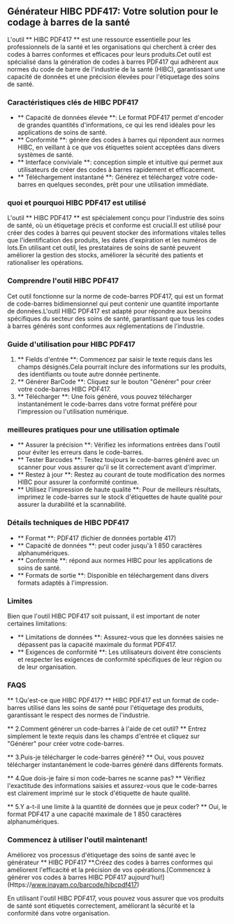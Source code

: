 ## Générateur HIBC PDF417: Votre solution pour le codage à barres de la santé

L'outil ** HIBC PDF417 ** est une ressource essentielle pour les professionnels de la santé et les organisations qui cherchent à créer des codes à barres conformes et efficaces pour leurs produits.Cet outil est spécialisé dans la génération de codes à barres PDF417 qui adhèrent aux normes du code de barre de l'industrie de la santé (HIBC), garantissant une capacité de données et une précision élevées pour l'étiquetage des soins de santé.

### Caractéristiques clés de HIBC PDF417

- ** Capacité de données élevée **: Le format PDF417 permet d'encoder de grandes quantités d'informations, ce qui les rend idéales pour les applications de soins de santé.
- ** Conformité **: génère des codes à barres qui répondent aux normes HIBC, en veillant à ce que vos étiquettes soient acceptées dans divers systèmes de santé.
- ** Interface conviviale **: conception simple et intuitive qui permet aux utilisateurs de créer des codes à barres rapidement et efficacement.
- ** Téléchargement instantané **: Générez et téléchargez votre code-barres en quelques secondes, prêt pour une utilisation immédiate.

### quoi et pourquoi HIBC PDF417 est utilisé

L'outil ** HIBC PDF417 ** est spécialement conçu pour l'industrie des soins de santé, où un étiquetage précis et conforme est crucial.Il est utilisé pour créer des codes à barres qui peuvent stocker des informations vitales telles que l'identification des produits, les dates d'expiration et les numéros de lots.En utilisant cet outil, les prestataires de soins de santé peuvent améliorer la gestion des stocks, améliorer la sécurité des patients et rationaliser les opérations.

### Comprendre l'outil HIBC PDF417

Cet outil fonctionne sur la norme de code-barres PDF417, qui est un format de code-barres bidimensionnel qui peut contenir une quantité importante de données.L'outil HIBC PDF417 est adapté pour répondre aux besoins spécifiques du secteur des soins de santé, garantissant que tous les codes à barres générés sont conformes aux réglementations de l'industrie.

### Guide d'utilisation pour HIBC PDF417

1. ** Fields d'entrée **: Commencez par saisir le texte requis dans les champs désignés.Cela pourrait inclure des informations sur les produits, des identifiants ou toute autre donnée pertinente.
2. ** Générer BarCode **: Cliquez sur le bouton "Générer" pour créer votre code-barres HIBC PDF417.
3. ** Télécharger **: Une fois généré, vous pouvez télécharger instantanément le code-barres dans votre format préféré pour l'impression ou l'utilisation numérique.

### meilleures pratiques pour une utilisation optimale

- ** Assurer la précision **: Vérifiez les informations entrées dans l'outil pour éviter les erreurs dans le code-barres.
- ** Tester Barcodes **: Testez toujours le code-barres généré avec un scanner pour vous assurer qu'il se lit correctement avant d'imprimer.
- ** Restez à jour **: Restez au courant de toute modification des normes HIBC pour assurer la conformité continue.
- ** Utilisez l'impression de haute qualité **: Pour de meilleurs résultats, imprimez le code-barres sur le stock d'étiquettes de haute qualité pour assurer la durabilité et la scannabilité.

### Détails techniques de HIBC PDF417

- ** Format **: PDF417 (fichier de données portable 417)
- ** Capacité de données **: peut coder jusqu'à 1 850 caractères alphanumériques.
- ** Conformité **: répond aux normes HIBC pour les applications de soins de santé.
- ** Formats de sortie **: Disponible en téléchargement dans divers formats adaptés à l'impression.

### Limites

Bien que l'outil HIBC PDF417 soit puissant, il est important de noter certaines limitations:
- ** Limitations de données **: Assurez-vous que les données saisies ne dépassent pas la capacité maximale du format PDF417.
- ** Exigences de conformité **: Les utilisateurs doivent être conscients et respecter les exigences de conformité spécifiques de leur région ou de leur organisation.

### FAQS

** 1.Qu'est-ce que HIBC PDF417? **
HIBC PDF417 est un format de code-barres utilisé dans les soins de santé pour l'étiquetage des produits, garantissant le respect des normes de l'industrie.

** 2.Comment générer un code-barres à l'aide de cet outil? **
Entrez simplement le texte requis dans les champs d'entrée et cliquez sur "Générer" pour créer votre code-barres.

** 3.Puis-je télécharger le code-barres généré? **
Oui, vous pouvez télécharger instantanément le code-barres généré dans différents formats.

** 4.Que dois-je faire si mon code-barres ne scanne pas? **
Vérifiez l'exactitude des informations saisies et assurez-vous que le code-barres est clairement imprimé sur le stock d'étiquette de haute qualité.

** 5.Y a-t-il une limite à la quantité de données que je peux coder? **
Oui, le format PDF417 a une capacité maximale de 1 850 caractères alphanumériques.

### Commencez à utiliser l'outil maintenant!

Améliorez vos processus d'étiquetage des soins de santé avec le générateur ** HIBC PDF417 **.Créez des codes à barres conformes qui améliorent l'efficacité et la précision de vos opérations.[Commencez à générer vos codes à barres HIBC PDF417 aujourd'hui!] (Https://www.inayam.co/barcode/hibcpdf417)

En utilisant l'outil HIBC PDF417, vous pouvez vous assurer que vos produits de santé sont étiquetés correctement, améliorant la sécurité et la conformité dans votre organisation.